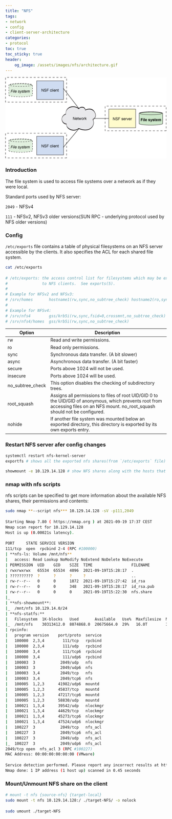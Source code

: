 ```yaml
---
title: "NFS"
tags:
- network
- config
- client-server-architecture
categories:
- protocol
toc: true
toc_sticky: true
header:
    og_image: /assets/images/nfs/architecture.gif
---
```

![Architecute](/assets/images/nfs/architecture.gif)

### Introduction
The file system is used to access file systems over a network as if they were local. 

Standard ports used by NFS server:

`2049` - NFSv4

`111` - NFSv2, NFSv3 older versions(SUN RPC - underlying protocol used by NFS older versions)

### Config

`/etc/exports` file contains a table of physical filesystems on an NFS server accessible by the clients. It also specifies the ACL for each shared file system.

```bash
cat /etc/exports 

# /etc/exports: the access control list for filesystems which may be exported
#               to NFS clients.  See exports(5).
#
# Example for NFSv2 and NFSv3:
# /srv/homes       hostname1(rw,sync,no_subtree_check) hostname2(ro,sync,no_subtree_check)
#
# Example for NFSv4:
# /srv/nfs4        gss/krb5i(rw,sync,fsid=0,crossmnt,no_subtree_check)
# /srv/nfs4/homes  gss/krb5i(rw,sync,no_subtree_check)
```

| Option | Description |
| --- | --- |
| rw | Read and write permissions. |
| ro | Read only permissions. |
| sync | Synchronous data transfer. (A bit slower) |
| async | Asynchronous data transfer. (A bit faster) |
| secure | Ports above 1024 will not be used. |
| insecure | Ports above 1024 will be used. |
| no_subtree_check | This option disables the checking of subdirectory trees. |
| root_squash | Assigns all permissions to files of root UID/GID 0 to the UID/GID of anonymous, which prevents root from accessing files on an NFS mount. no_root_squash should not be configured. |
| nohide | If another file system was mounted below an exported directory, this directory is exported by its own exports entry. |

### Restart NFS server afer config changes
```bash
systemctl restart nfs-kernel-server
exportfs # shows all the exported nfs shares(from `/etc/exports` file)
```

```bash
showmount -e 10.129.14.128 # show NFS shares along with the hosts that have been mounted by the clients
```
### nmap with nfs scripts
nfs scripts can be specified to get more information about the available NFS shares, their permissions and contents:

```bash
sudo nmap **--script nfs*** 10.129.14.128 -sV -p111,2049

Starting Nmap 7.80 ( https://nmap.org ) at 2021-09-19 17:37 CEST
Nmap scan report for 10.129.14.128
Host is up (0.00021s latency).

PORT     STATE SERVICE VERSION
111/tcp  open  rpcbind 2-4 (RPC #100000)
| **nfs-ls: Volume /mnt/nfs**
|   access: Read Lookup NoModify NoExtend NoDelete NoExecute
| PERMISSION  UID    GID    SIZE  TIME                 FILENAME
| rwxrwxrwx   65534  65534  4096  2021-09-19T15:28:17  .
| ??????????  ?      ?      ?     ?                    ..
| rw-r--r--   0      0      1872  2021-09-19T15:27:42  id_rsa
| rw-r--r--   0      0      348   2021-09-19T15:28:17  id_rsa.pub
| rw-r--r--   0      0      0     2021-09-19T15:22:30  nfs.share
|_
| **nfs-showmount**: 
|_  /mnt/nfs 10.129.14.0/24
| **nfs-statfs:** 
|   Filesystem  1K-blocks   Used       Available   Use%  Maxfilesize  Maxlink
|_  /mnt/nfs    30313412.0  8074868.0  20675664.0  29%   16.0T        32000
| rpcinfo: 
|   program version    port/proto  service
|   100000  2,3,4        111/tcp   rpcbind
|   100000  2,3,4        111/udp   rpcbind
|   100000  3,4          111/tcp6  rpcbind
|   100000  3,4          111/udp6  rpcbind
|   100003  3           2049/udp   nfs
|   100003  3           2049/udp6  nfs
|   100003  3,4         2049/tcp   nfs
|   100003  3,4         2049/tcp6  nfs
|   100005  1,2,3      41982/udp6  mountd
|   100005  1,2,3      45837/tcp   mountd
|   100005  1,2,3      47217/tcp6  mountd
|   100005  1,2,3      58830/udp   mountd
|   100021  1,3,4      39542/udp   nlockmgr
|   100021  1,3,4      44629/tcp   nlockmgr
|   100021  1,3,4      45273/tcp6  nlockmgr
|   100021  1,3,4      47524/udp6  nlockmgr
|   100227  3           2049/tcp   nfs_acl
|   100227  3           2049/tcp6  nfs_acl
|   100227  3           2049/udp   nfs_acl
|_  100227  3           2049/udp6  nfs_acl
2049/tcp open  nfs_acl 3 (RPC #100227)
MAC Address: 00:00:00:00:00:00 (VMware)

Service detection performed. Please report any incorrect results at https://nmap.org/submit/ .
Nmap done: 1 IP address (1 host up) scanned in 0.45 seconds
```
### Mount/Unmount NFS share on the client
```bash
# mount -t nfs {source-nfs} {target-local}
sudo mount -t nfs 10.129.14.128:/ ./target-NFS/ -o nolock

sudo umount ./target-NFS
```